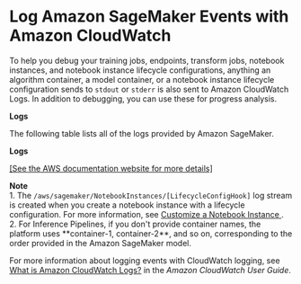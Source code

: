 # Log Amazon SageMaker Events with Amazon CloudWatch<a name="logging-cloudwatch"></a>

To help you debug your training jobs, endpoints, transform jobs, notebook instances, and notebook instance lifecycle configurations, anything an algorithm container, a model container, or a notebook instance lifecycle configuration sends to `stdout` or `stderr` is also sent to Amazon CloudWatch Logs\. In addition to debugging, you can use these for progress analysis\.

**Logs**

The following table lists all of the logs provided by Amazon SageMaker\.

**Logs**

[\[See the AWS documentation website for more details\]](http://docs.aws.amazon.com/sagemaker/latest/dg/logging-cloudwatch.html)

**Note**  
1\. The `/aws/sagemaker/NotebookInstances/[LifecycleConfigHook]` log stream is created when you create a notebook instance with a lifecycle configuration\. For more information, see [Customize a Notebook Instance ](notebook-lifecycle-config.md)\.  
2\. For Inference Pipelines, if you don't provide container names, the platform uses \*\*container\-1, container\-2\*\*, and so on, corresponding to the order provided in the Amazon SageMaker model\.

For more information about logging events with CloudWatch logging, see [What is Amazon CloudWatch Logs?](https://docs.aws.amazon.com/AmazonCloudWatch/latest/logs/WhatIsCloudWatchLogs.html) in the *Amazon CloudWatch User Guide*\.